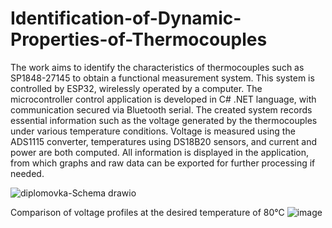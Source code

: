 # Identification-of-Dynamic-Properties-of-Thermocouples
The work aims to identify the characteristics of thermocouples such as SP1848-27145 to 
obtain a functional measurement system. This system is controlled by ESP32, wirelessly 
operated by a computer. The microcontroller control application is developed in C# .NET 
language, with communication secured via Bluetooth serial. The created system records 
essential information such as the voltage generated by the thermocouples under various 
temperature conditions. Voltage is measured using the ADS1115 converter, temperatures 
using DS18B20 sensors, and current and power are both computed. All information is 
displayed in the application, from which graphs and raw data can be exported for further 
processing if needed.

![diplomovka-Schema drawio](https://github.com/RealMrGollum/Identification-of-Dynamic-Properties-of-Thermocouples/assets/76939084/c0f58295-329b-4a13-b90c-a8442b2b73c3)

Comparison of voltage profiles at the desired temperature of 80°C
![image](https://github.com/RealMrGollum/Identification-of-Dynamic-Properties-of-Thermocouples/assets/76939084/f4dbacae-c12b-4793-9997-23638a454d07)

